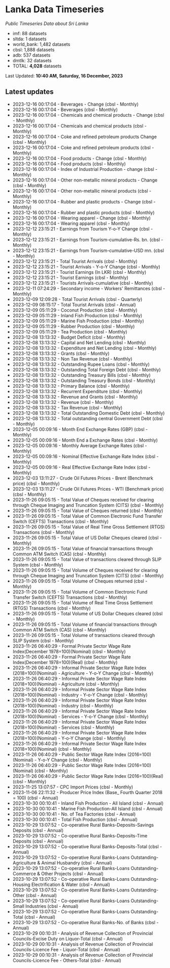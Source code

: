 # Lanka Data Timeseries
*Public Timeseries Data about Sri Lanka*

* imf: 88 datasets
* sltda: 1 datasets
* world_bank: 1,482 datasets
* cbsl: 1,888 datasets
* adb: 537 datasets
* dmtlk: 32 datasets
* TOTAL: **4,028** datasets

Last Updated: **10:40 AM, Saturday, 16 December, 2023**

## Latest updates

* 2023-12-16 00:17:04 - Beverages - Change (cbsl - Monthly)
* 2023-12-16 00:17:04 - Beverages (cbsl - Monthly)
* 2023-12-16 00:17:04 - Chemicals and chemical products - Change (cbsl - Monthly)
* 2023-12-16 00:17:04 - Chemicals and chemical products (cbsl - Monthly)
* 2023-12-16 00:17:04 - Coke and refined petroleum products Change (cbsl - Monthly)
* 2023-12-16 00:17:04 - Coke and refined petroleum products (cbsl - Monthly)
* 2023-12-16 00:17:04 - Food products - Change (cbsl - Monthly)
* 2023-12-16 00:17:04 - Food products (cbsl - Monthly)
* 2023-12-16 00:17:04 - Index of Industrial Production - change (cbsl - Monthly)
* 2023-12-16 00:17:04 - Other non-metallic mineral products - Change (cbsl - Monthly)
* 2023-12-16 00:17:04 - Other non-metallic mineral products (cbsl - Monthly)
* 2023-12-16 00:17:04 - Rubber and plastic products - Change (cbsl - Monthly)
* 2023-12-16 00:17:04 - Rubber and plastic products (cbsl - Monthly)
* 2023-12-16 00:17:04 - Wearing apparel - Change (cbsl - Monthly)
* 2023-12-16 00:17:04 - Wearing apparel (cbsl - Monthly)
* 2023-12-12 23:15:21 - Earnings from Tourism Y-o-Y Change (cbsl - Monthly)
* 2023-12-12 23:15:21 - Earnings from Tourism-cumulative-Rs. bn. (cbsl - Monthly)
* 2023-12-12 23:15:21 - Earnings from Tourism-cumulative-USD mn. (cbsl - Monthly)
* 2023-12-12 23:15:21 - Total Tourist Arrivals (cbsl - Monthly)
* 2023-12-12 23:15:21 - Tourist Arrivals - Y-o-Y Change (cbsl - Monthly)
* 2023-12-12 23:15:21 - Tourist Earnings (In LKR) (cbsl - Monthly)
* 2023-12-12 23:15:21 - Tourist Earnings (cbsl - Monthly)
* 2023-12-12 23:15:21 - Tourists Arrivals-cumulative (cbsl - Monthly)
* 2023-12-11 07:24:29 - Secondary income - Workers' Remittances (cbsl - Monthly)
* 2023-12-09 12:09:28 - Total Tourist Arrivals (cbsl - Quarterly)
* 2023-12-09 08:15:17 - Total Tourist Arrivals (cbsl - Annual)
* 2023-12-09 05:11:29 - Coconut Production (cbsl - Monthly)
* 2023-12-09 05:11:29 - Inland Fish Production (cbsl - Monthly)
* 2023-12-09 05:11:29 - Marine Fish Production (cbsl - Monthly)
* 2023-12-09 05:11:29 - Rubber Production (cbsl - Monthly)
* 2023-12-09 05:11:29 - Tea Production (cbsl - Monthly)
* 2023-12-08 13:13:32 - Budget Deficit (cbsl - Monthly)
* 2023-12-08 13:13:32 - Capital and Net Lending (cbsl - Monthly)
* 2023-12-08 13:13:32 - Expenditure and Net Lending (cbsl - Monthly)
* 2023-12-08 13:13:32 - Grants (cbsl - Monthly)
* 2023-12-08 13:13:32 - Non Tax Revenue (cbsl - Monthly)
* 2023-12-08 13:13:32 - Outstanding Rupee Loans (cbsl - Monthly)
* 2023-12-08 13:13:32 - Outstanding Total Foreign Debt (cbsl - Monthly)
* 2023-12-08 13:13:32 - Outstanding Treasury Bills (cbsl - Monthly)
* 2023-12-08 13:13:32 - Outstanding Treasury Bonds (cbsl - Monthly)
* 2023-12-08 13:13:32 - Primary Balance (cbsl - Monthly)
* 2023-12-08 13:13:32 - Recurrent Expenditure (cbsl - Monthly)
* 2023-12-08 13:13:32 - Revenue and Grants (cbsl - Monthly)
* 2023-12-08 13:13:32 - Revenue (cbsl - Monthly)
* 2023-12-08 13:13:32 - Tax Revenue (cbsl - Monthly)
* 2023-12-08 13:13:32 - Total Outstanding Domestic Debt (cbsl - Monthly)
* 2023-12-08 13:13:32 - Total outstanding central Government Debt (cbsl - Monthly)
* 2023-12-05 00:09:16 - Month End Exchange Rates (GBP) (cbsl - Monthly)
* 2023-12-05 00:09:16 - Month End a Exchange Rates (cbsl - Monthly)
* 2023-12-05 00:09:16 - Monthly Average Exchange Rates (cbsl - Monthly)
* 2023-12-05 00:09:16 - Nominal Effective Exchange Rate Index (cbsl - Monthly)
* 2023-12-05 00:09:16 - Real Effective Exchange Rate Index (cbsl - Monthly)
* 2023-12-03 13:11:27 - Crude Oil Futures Prices - Brent (Benchmark price) (cbsl - Monthly)
* 2023-12-03 13:11:27 - Crude Oil Futures Prices - WTI (Benchmark price) (cbsl - Monthly)
* 2023-11-26 09:05:15 - Total Value of Cheques received for clearing through Cheque Imaging and Truncation System (CITS) (cbsl - Monthly)
* 2023-11-26 09:05:15 - Total Value of Cheques returned (cbsl - Monthly)
* 2023-11-26 09:05:15 - Total Value of Common Electronic Fund Transfer Switch (CEFTS) Transactions (cbsl - Monthly)
* 2023-11-26 09:05:15 - Total Value of Real Time Gross Settlement (RTGS) Transactions (cbsl - Monthly)
* 2023-11-26 09:05:15 - Total Value of US Dollar Cheques cleared (cbsl - Monthly)
* 2023-11-26 09:05:15 - Total Value of financial transactions through Common ATM Switch (CAS) (cbsl - Monthly)
* 2023-11-26 09:05:15 - Total Value of transactions cleared through SLIP System (cbsl - Monthly)
* 2023-11-26 09:05:15 - Total Volume of Cheques received for clearing through Cheque Imaging and Truncation System (CITS) (cbsl - Monthly)
* 2023-11-26 09:05:15 - Total Volume of Cheques returned (cbsl - Monthly)
* 2023-11-26 09:05:15 - Total Volume of Common Electronic Fund Transfer Switch (CEFTS) Transactions (cbsl - Monthly)
* 2023-11-26 09:05:15 - Total Volume of Real Time Gross Settlement (RTGS) Transactions (cbsl - Monthly)
* 2023-11-26 09:05:15 - Total Volume of US Dollar Cheques cleared (cbsl - Monthly)
* 2023-11-26 09:05:15 - Total Volume of financial transactions through Common ATM Switch (CAS) (cbsl - Monthly)
* 2023-11-26 09:05:15 - Total Volume of transactions cleared through SLIP System (cbsl - Monthly)
* 2023-11-26 06:40:29 - Formal Private Sector Wage Rate Index(December 1978=100)(Nominal) (cbsl - Monthly)
* 2023-11-26 06:40:29 - Formal Private Sector Wage Rate Index(December 1978=100)(Real) (cbsl - Monthly)
* 2023-11-26 06:40:29 - Informal Private Sector Wage Rate Index (2018=100)(Nominal) - Agriculture - Y-o-Y Change (cbsl - Monthly)
* 2023-11-26 06:40:29 - Informal Private Sector Wage Rate Index (2018=100)(Nominal) - Agriculture (cbsl - Monthly)
* 2023-11-26 06:40:29 - Informal Private Sector Wage Rate Index (2018=100)(Nominal) - Industry - Y-o-Y Change (cbsl - Monthly)
* 2023-11-26 06:40:29 - Informal Private Sector Wage Rate Index (2018=100)(Nominal) - Industry (cbsl - Monthly)
* 2023-11-26 06:40:29 - Informal Private Sector Wage Rate Index (2018=100)(Nominal) - Services - Y-o-Y Change (cbsl - Monthly)
* 2023-11-26 06:40:29 - Informal Private Sector Wage Rate Index (2018=100)(Nominal) - Services (cbsl - Monthly)
* 2023-11-26 06:40:29 - Informal Private Sector Wage Rate Index (2018=100)(Nominal) - Y-o-Y Change (cbsl - Monthly)
* 2023-11-26 06:40:29 - Informal Private Sector Wage Rate Index (2018=100)(Nominal) (cbsl - Monthly)
* 2023-11-26 06:40:29 - Public Sector Wage Rate Index (2016=100)(Nominal) - Y-o-Y Change (cbsl - Monthly)
* 2023-11-26 06:40:29 - Public Sector Wage Rate Index (2016=100)(Nominal) (cbsl - Monthly)
* 2023-11-26 06:40:29 - Public Sector Wage Rate Index (2016=100)(Real) (cbsl - Monthly)
* 2023-11-25 13:07:57 - CPC Import Prices (cbsl - Monthly)
* 2023-11-06 22:11:32 - Producer Price Index (Base_ Fourth Quarter 2018 = 100) (cbsl - Annual)
* 2023-10-30 00:10:41 - Inland Fish Production - All Island (cbsl - Annual)
* 2023-10-30 00:10:41 - Marine Fish Production-All Island (cbsl - Annual)
* 2023-10-30 00:10:41 - No. of Tea Factories (cbsl - Annual)
* 2023-10-30 00:10:41 - Total Fish Production (cbsl - Annual)
* 2023-10-29 13:07:52 - Co-operative Rural Banks-Deposits-Savings Deposits (cbsl - Annual)
* 2023-10-29 13:07:52 - Co-operative Rural Banks-Deposits-Time Deposits (cbsl - Annual)
* 2023-10-29 13:07:52 - Co-operative Rural Banks-Deposits-Total (cbsl - Annual)
* 2023-10-29 13:07:52 - Co-operative Rural Banks-Loans Outstanding-Agriculture & Animal Husbandry (cbsl - Annual)
* 2023-10-29 13:07:52 - Co-operative Rural Banks-Loans Outstanding-Commerce & Other Projects (cbsl - Annual)
* 2023-10-29 13:07:52 - Co-operative Rural Banks-Loans Outstanding-Housing Electrification & Water (cbsl - Annual)
* 2023-10-29 13:07:52 - Co-operative Rural Banks-Loans Outstanding-Other (cbsl - Annual)
* 2023-10-29 13:07:52 - Co-operative Rural Banks-Loans Outstanding-Small Industries (cbsl - Annual)
* 2023-10-29 13:07:52 - Co-operative Rural Banks-Loans Outstanding-Total (cbsl - Annual)
* 2023-10-29 13:07:52 - Co-operative Rural Banks-No. of Banks (cbsl - Annual)
* 2023-10-29 00:10:31 - Analysis of Revenue Collection of Provincial Councils-Excise Duty on Liquor-Total (cbsl - Annual)
* 2023-10-29 00:10:31 - Analysis of Revenue Collection of Provincial Councils-Licence Fee - Liquor-Total (cbsl - Annual)
* 2023-10-29 00:10:31 - Analysis of Revenue Collection of Provincial Councils-Licence Fee - Others-Total (cbsl - Annual)
